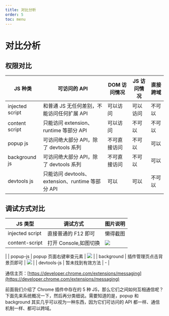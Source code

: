 ```yaml
---
title: 对比分析
order: 5
toc: menu
---
```


# 对比分析

## 权限对比

| JS 种类 | 可访问的 API | DOM 访问情况 | JS 访问情况 | 直接跨域 |
| --- | --- | --- | --- | --- |
| injected script | 和普通 JS 无任何差别，不能访问任何扩展 API | 可以访问 | 可以访问 | 不可以 |
| content script | 只能访问 extension、runtime 等部分 API | 可以访问 | 不可以 | 不可以 |
| popup js | 可访问绝大部分 API，除了 devtools 系列 | 不可直接访问 | 不可以 | 可以 |
| background js | 可访问绝大部分 API，除了 devtools 系列 | 不可直接访问 | 不可以 | 可以 |
| devtools js | 只能访问 devtools、extension、runtime 等部分 API | 可以 | 可以 | 不可以 |

## 调试方式对比

| JS 类型 | 调试方式 | 图片说明 |
| --- | --- | --- |
| injected script | 直接普通的 F12 即可 | 懒得截图 |
| content-script | 打开 Console,如图切换 | ![](http://res.haoji.me/blog/images/transparent.gif) |

| | popup-js | popup 页面右键审查元素 | ![](http://res.haoji.me/blog/images/transparent.gif) | | background | 插件管理页点击背景页即可 | ![](http://res.haoji.me/blog/images/transparent.gif) | | devtools-js | 暂未找到有效方法 | \- |

通信主页：[https://developer.chrome.com/extensions/messaging](https://developer.chrome.com/extensions/messaging)

前面我们介绍了 Chrome 插件中存在的 5 种 JS，那么它们之间如何互相通信呢？下面先来系统概况一下，然后再分类细说。需要知道的是，popup 和 background 其实几乎可以视为一种东西，因为它们可访问的 API 都一样、通信机制一样、都可以跨域。
